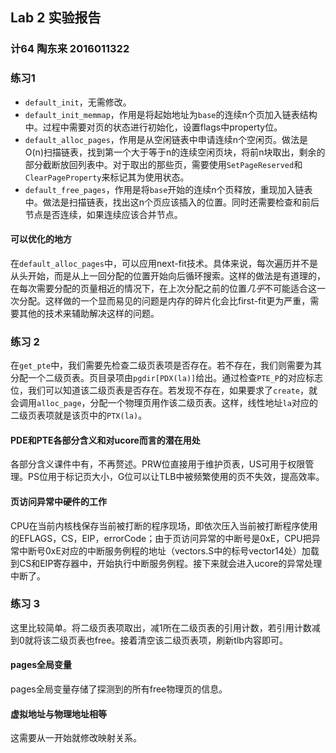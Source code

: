 ## Lab 2 实验报告

### 计64 陶东来 2016011322

### 练习1

- `default_init`，无需修改。
- `default_init_memmap`，作用是将起始地址为`base`的连续n个页加入链表结构中。过程中需要对页的状态进行初始化，设置flags中property位。
- `default_alloc_pages`，作用是从空闲链表中申请连续n个空闲页。做法是O(n)扫描链表，找到第一个大于等于n的连续空闲页块，将前n块取出，剩余的部分截断放回列表中。对于取出的那些页，需要使用`SetPageReserved`和`ClearPageProperty`来标记其为使用状态。
- `default_free_pages`，作用是将`base`开始的连续n个页释放，重现加入链表中。做法是扫描链表，找出这n个页应该插入的位置。同时还需要检查和前后节点是否连续，如果连续应该合并节点。


#### 可以优化的地方

在`default_alloc_pages`中，可以应用next-fit技术。具体来说，每次遍历并不是从头开始，而是从上一回分配的位置开始向后循环搜索。这样的做法是有道理的，在每次需要分配的页量相近的情况下，在上次分配之前的位置*几乎*不可能适合这一次分配。这样做的一个显而易见的问题是内存的碎片化会比first-fit更为严重，需要其他的技术来辅助解决这样的问题。


### 练习 2

在`get_pte`中，我们需要先检查二级页表项是否存在。若不存在，我们则需要为其分配一个二级页表。页目录项由`pgdir[PDX(la)]`给出。通过检查`PTE_P`的对应标志位，我们可以知道该二级页表是否存在。若发现不存在，如果要求了`create`，就会调用`alloc_page`，分配一个物理页用作该二级页表。这样，线性地址`la`对应的二级页表项就是该页中的`PTX(la)`。

#### PDE和PTE各部分含义和对ucore而言的潜在用处

各部分含义课件中有，不再赘述。PRW位直接用于维护页表，US可用于权限管理。PS位用于标记页大小，G位可以让TLB中被频繁使用的页不失效，提高效率。

#### 页访问异常中硬件的工作

CPU在当前内核栈保存当前被打断的程序现场，即依次压入当前被打断程序使用的EFLAGS，CS，EIP，errorCode；由于页访问异常的中断号是0xE，CPU把异常中断号0xE对应的中断服务例程的地址（vectors.S中的标号vector14处）加载到CS和EIP寄存器中，开始执行中断服务例程。接下来就会进入ucore的异常处理中断了。

### 练习 3

这里比较简单。将二级页表项取出，减1所在二级页表的引用计数，若引用计数减到0就将该二级页表也free。接着清空该二级页表项，刷新tlb内容即可。

#### pages全局变量

pages全局变量存储了探测到的所有free物理页的信息。 

#### 虚拟地址与物理地址相等

这需要从一开始就修改映射关系。
